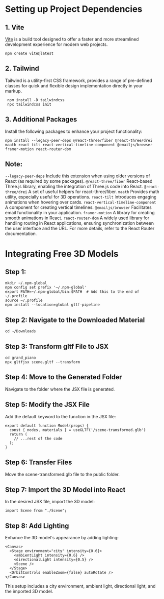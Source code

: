 # Setting up Project Dependencies

## 1. Vite
[Vite](https://vitejs.dev/) is a build tool designed to offer a faster and more streamlined development experience for modern web projects.

``` npm create vite@latest ```

## 2. Tailwind
Tailwind is a utility-first CSS framework, provides a range of pre-defined classes for quick and flexible design implementation directly in your markup.
```
 npm install -D tailwindcss
 npx tailwindcss init
```

## 3. Additional Packages
Install the following packages to enhance your project functionality:
```
npm install --legacy-peer-deps @react-three/fiber @react-three/drei maath react tilt react-vertical-timeline-component @emailjs/browser framer-motion react-router-dom
```

## Note:

``` --legacy-peer-deps ``` Include this extension when using older versions of React (as required by some packages).
``` @react-three/fiber ```  React-based Three.js library, enabling the integration of Three.js code into React.
``` @react-three/drei ```  A set of useful helpers for react-three/fiber.
``` maath ```  Provides math utility, especially useful for 3D operations.
``` react-tilt ```  Introduces engaging animations when hovering over cards.
``` react-vertical-timeline-component ```  A component for creating vertical timelines.
``` @emailjs/browser ```  Facilitates email functionality in your application.
``` framer-motion ```  A library for creating smooth animations in React.
``` react-router-dom ```  A widely used library for handling routing in React applications, ensuring synchronization between the user interface and the URL. For more details, refer to the React Router documentation.

# Integrating Free 3D Models
## Step 1:
``` 
mkdir ~/.npm-global
npm config set prefix '~/.npm-global'
export PATH=~/.npm-global/bin:$PATH  # Add this to the end of ~/.profile
source ~/.profile
npm install --location=global gltf-pipeline

``` 

## Step 2: Navigate to the Downloaded Material
``` 
cd ~/Downloads
``` 

## Step 3: Transform gltf File to JSX
``` 
cd grand_piano
npx gltfjsx scene.gltf --transform

``` 

## Step 4: Move to the Generated Folder
Navigate to the folder where the JSX file is generated.

## Step 5: Modify the JSX File
Add the default keyword to the function in the JSX file:
``` 
export default function Model(props) {
  const { nodes, materials } = useGLTF('/scene-transformed.glb')
  return (
    // ...rest of the code
  );
}
``` 

## Step 6: Transfer Files
Move the scene-transformed.glb file to the public folder.

## Step 7: Import the 3D Model into React
In the desired JSX file, import the 3D model:
``` 
import Scene from "./Scene";
``` 
## Step 8: Add Lighting
Enhance the 3D model's appearance by adding lighting:
``` 
<Canvas>
  <Stage environment="city" intensity={0.6}>
    <ambientLight intensity={0.6} />
    <directionalLight intensity={0.5} />
    <Scene />
  </Stage>
  <OrbitControls enableZoom={false} autoRotate />
</Canvas>
``` 
This setup includes a city environment, ambient light, directional light, and the imported 3D model.




